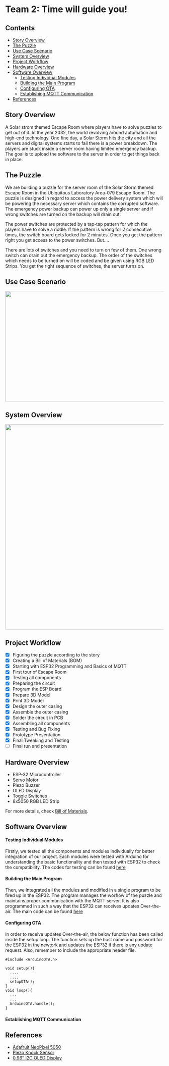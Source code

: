 # Team 2: Time will guide you!

## Contents
- [Story Overview](#1)
- [The Puzzle](#2)
- [Use Case Scenario](#3)
- [System Overview](#4)
- [Project Workflow](#5)
- [Hardware Overview](#6)
- [Software Overview](#7)
  - [Testing Individual Modules](#8)
  - [Building the Main Program](#9)
  - [Configuring OTA](#10)
  - [Establishing MQTT Communication](#11) 
- [References](#12)

## Story Overview <a name="1"></a>
A Solar strom themed Escape Room where players have to solve puzzles to get out of it. In the year 2032, the world revolving around automation and high-end technology. One fine day, a Solar Storm hits the city and all the servers and digital systems starts to fail there is a power breakdown. The players are stuck inside a server room having limited emergency backup. The goal is to upload the software to the server in order to get things back in place.   

## The Puzzle <a name="2"></a>
We are building a puzzle for the server room of the Solar Storm themed Escape Room in the Ubiquitous Laboratory Area-079 Escape Room. The puzzle is designed in regard to access the power delivery system which will be powering the necessary server which contains the corrupted software. The emergency power backup can power up only a single server and if wrong switches are turned on the backup will drain out. 

The power switches are protected by a tap-tap pattern for which the players have to solve a riddle. If the pattern is wrong for 2 consecutive times, the switch board gets locked for 2 minutes. Once you get the pattern right you get access to the power switches. But....

There are lots of switches and you need to turn on few of them. One wrong switch can drain out the emergency backup. The order of the switches which needs to be turned on will be coded and be given using RGB LED Strips. You get the right sequence of switches, the server turns on.

## Use Case Scenario <a name="3"></a>
<img src="https://github.com/ubilab-ws21/puzzle-2/blob/main/docs/use_case_scenario.jpg" height="350px" width="650px">

## System Overview <a name="4"></a>
<img src="https://github.com/ubilab-ws21/puzzle-2/blob/main/docs/system_overview.jpg" width="650px">

## Project Workflow <a name="5"></a>
- [x] Figuring the puzzle according to the story
- [x] Creating a Bill of Materials (BOM)
- [x] Starting with ESP32 Programming and Basics of MQTT 
- [x] First tour of Escape Room
- [x] Testing all components
- [x] Preparing the circuit
- [x] Program the ESP Board
- [x] Prepare 3D Model
- [x] Print 3D Model
- [x] Design the outer casing
- [x] Assemble the outer casing
- [x] Solder the circuit in PCB
- [x] Assembling all components 
- [x] Testing and Bug Fixing
- [x] Prototype Presentation
- [x] Final Tweaking and Testing
- [ ] Final run and presentation

## Hardware Overview <a name="6"></a>
- ESP-32 Microcontroller
- Servo Motor
- Piezo Buzzer
- OLED Display
- Toggle Switches
- 8x5050 RGB LED Strip

For more details, check [Bill of Materials](https://github.com/ubilab-ws21/puzzle-2/blob/main/Bill%20of%20Materials.xlsx).

## Software Overview <a name="7"></a>

#### Testing Individual Modules <a name="8"></a>
Firstly, we tested all the components and modules individually for better integration of our project. Each modules were tested with Arduino for understanding the basic functionality and then tested with ESP32 to check the compatibility. The codes for testing can be found [here](https://github.com/ubilab-ws21/puzzle-2/tree/main/src/test)

#### Building the Main Program <a name="9"></a>
Then, we integrated all the modules and modified in a single program to be fired up in the ESP32. The program manages the worflow of the puzzle and maintains proper communication with the MQTT server. It is also programmed in such a way that the ESP32 can receives updates Over-the-air. The main code can be found [here](https://github.com/ubilab-ws21/puzzle-2/tree/main/src/main) 

#### Configuring OTA <a name="10"></a>
In order to receive updates Over-the-air, the below function has been called inside the setup loop. The function sets up the host name and password for the ESP32 in the newtork and updates the ESP32 if there is any update request. Also, remember to include the appropriate header file.
```
#include <ArduinoOTA.h>

void setup(){
  ....
  ....
  setupOTA();
}
void loop(){
  ...
  ...
  ArduinoOTA.handle();
}
```
#### Establishing MQTT Communication <a name="11"></a>


## References <a name="12"></a>
- [Adafruit NeoPixel 5050](https://learn.adafruit.com/adafruit-neopixel-uberguide/arduino-library-use)
- [Piezo Knock Sensor](https://www.arduino.cc/en/Tutorial/BuiltInExamples/Knock)
- [0.96" I2C OLED Display](https://randomnerdtutorials.com/guide-for-oled-display-with-arduino/)
